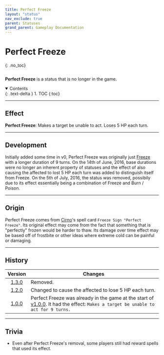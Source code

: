 ```yaml
---
title: Perfect Freeze
layout: "status"
nav_exclude: true
parent: Statuses
grand_parent: Gameplay Documentation
---
```


# Perfect Freeze
{: .no_toc}

<div class="row">
<div class="column content" markdown="1">

**Perfect Freeze** is a status that is no longer in the game.

</div>
<div class="column toc" markdown="1">
<details open markdown="block">
<summary>
Contents
</summary>
{: .text-delta }
1. TOC
{:toc}
</details>
</div>
</div> 

---

## Effect

**Perfect Freeze**: Makes a target be unable to act. Loses 5 HP each turn.

---

## Development

Initially added some time in v0, Perfect Freeze was originally just [Freeze](/game/status/stun) with a longer duration of 9 turns. On the 14th of June, 2016, base durations were no longer an inherent property of statuses and the effect of also causing the affected to lost 5 HP each turn was added to distinguish itself from Freeze. On the 5th of July, 2016, the status was removed, possibily due to its effect essentially being a combination of Freeze and Burn / Poison.

---

## Origin

Perfect Freeze comes from [Cirno](https://en.touhouwiki.net/wiki/Cirno)'s spell card `Freeze Sign "Perfect Freeze"`. Its original effect may come from the fact that something that is "perfectly" frozen would be harder to thaw. Its damage over time effect may be based off of frostbite or other ideas where extreme cold can be painful or damaging.

---

## History

| Version | Changes |
| :---: | --- |
| [1.3.0](/game/changelog/v1.html#v1.3.0) | Removed. |
| [1.2.0](/game/changelog/v1.html#v1.2.0) | Changed to cause the affected to lose 5 HP each turn. |
| [1.0.0](/game/changelog/v1.html#v1.0.0) | Perfect Freeze was already in the game at the start of [v1.0.0](/game/changelog/v1.html#v1.0.0). It had the effect: `Makes a target be unable to act for 9 turns.` |

---

## Trivia

- Even after Perfect Freeze's removal, some players still had reward spells that used its effect.